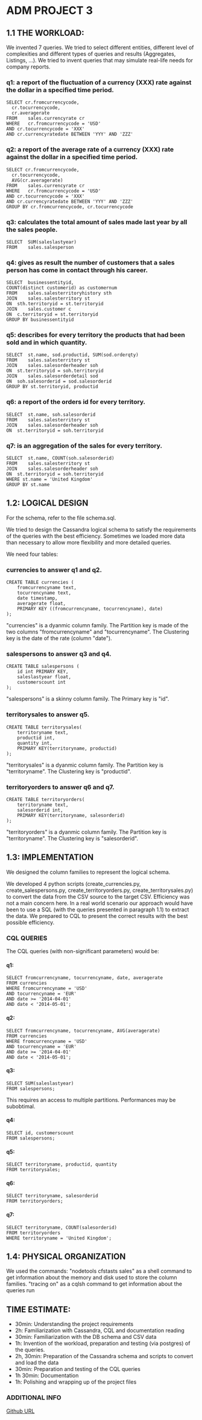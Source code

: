 # ADM PROJECT 3

## 1.1 THE WORKLOAD:

We invented 7 queries. We tried to select different entities, different level of complexities and different types of queries and results (Aggregates, Listings, ...). We tried to invent queries that may simulate real-life needs for company reports.

### q1: a report of the fluctuation of a currency (XXX) rate against the dollar in a specified time period.

    SELECT cr.fromcurrencycode,
      cr.tocurrencycode,
      cr.averagerate
    FROM	sales.currencyrate cr
    WHERE	cr.fromcurrencycode = 'USD'
    AND cr.tocurrencycode = 'XXX'
    AND cr.currencyratedate BETWEEN 'YYY' AND 'ZZZ'

### q2: a report of the average rate of a currency (XXX) rate against the dollar in a specified time period.

    SELECT cr.fromcurrencycode,
      cr.tocurrencycode,
      AVG(cr.averagerate)
    FROM	sales.currencyrate cr
    WHERE	cr.fromcurrencycode = 'USD'
    AND cr.tocurrencycode = 'XXX'
    AND cr.currencyratedate BETWEEN 'YYY' AND 'ZZZ'
    GROUP BY cr.fromcurrencycode, cr.tocurrencycode
  
  
### q3: calculates the total amount of sales made last year by all the sales people.

    SELECT	SUM(saleslastyear)
    FROM	sales.salesperson

  
### q4: gives as result the number of customers that a sales person has come in contact through his career.

    SELECT	businessentityid,
    COUNT(distinct customerid) as customernum
    FROM	sales.salesterritoryhistory sth
    JOIN	sales.salesterritory st
    ON	sth.territoryid = st.territoryid
    JOIN	sales.customer c
    ON	c.territoryid = st.territoryid
    GROUP BY businessentityid
  
  
### q5: describes for every territory the products that had been sold and in which quantity.

    SELECT	st.name, sod.productid, SUM(sod.orderqty)
    FROM	sales.salesterritory st
    JOIN	sales.salesorderheader soh
    ON	st.territoryid = soh.territoryid
    JOIN	sales.salesorderdetail sod
    ON	soh.salesorderid = sod.salesorderid
    GROUP BY st.territoryid, productid
  
  
### q6: a report of the orders id for every territory.

    SELECT	st.name, soh.salesorderid
    FROM	sales.salesterritory st
    JOIN	sales.salesorderheader soh
    ON	st.territoryid = soh.territoryid
  
  
### q7: is an aggregation of the sales for every territory.

    SELECT	st.name, COUNT(soh.salesorderid)
    FROM	sales.salesterritory st
    JOIN	sales.salesorderheader soh
    ON	st.territoryid = soh.territoryid
    WHERE st.name = 'United Kingdom'
    GROUP BY st.name

  

## 1.2: LOGICAL DESIGN
For the schema, refer to the file schema.sql.

We tried to design the Cassandra logical schema to satisfy the requirements of the queries with the best efficiency. Sometimes we loaded more data than necessary to allow more flexibility and more detailed queries.

We need four tables: 
### currencies to answer q1 and q2. 

    CREATE TABLE currencies (
        fromcurrencyname text,
        tocurrencyname text,
        date timestamp,
        averagerate float,
        PRIMARY KEY ((fromcurrencyname, tocurrencyname), date)
    );

"currencies" is a dyanmic column family. The Partition key is made of the two columns "fromcurrencyname" and "tocurrencyname". The Clustering key is the date of the rate (column "date").

### salespersons to answer q3 and q4.

    CREATE TABLE salespersons (
        id int PRIMARY KEY,
        saleslastyear float,
        customerscount int
    );

"salespersons" is a skinny column family. The Primary key is "id".

### territorysales to answer q5.

    CREATE TABLE territorysales(
        territoryname text,
        productid int,
        quantity int,
        PRIMARY KEY(territoryname, productid)
    );

"territorysales" is a dyanmic column family. The Partition key is "territoryname". The Clustering key is "productid".

### territoryorders to answer q6 and q7.

    CREATE TABLE territoryorders(
        territoryname text,
        salesorderid int,
        PRIMARY KEY(territoryname, salesorderid)
    );

"territoryorders" is a dyanmic column family. The Partition key is "territoryname". The Clustering key is "salesorderid".


## 1.3: IMPLEMENTATION
We designed the column families to represent the logical schema. 

We developed 4 python scripts (create_currencies.py, create_salespersons.py, create_territoryorders.py, create_territorysales.py) to convert the data from the CSV source to the target CSV. Efficiency was not a main concern here. In a real world scenario our approach would have been to use a SQL (with the queries presented in paragraph 1.1) to extract the data. We prepared to CQL to present the correct results with the best possible efficiency.

### CQL QUERIES
The CQL queries (with non-significant parameters) would be:

#### q1:

    SELECT fromcurrencyname, tocurrencyname, date, averagerate
    FROM currencies 
    WHERE fromcurrencyname = 'USD' 
    AND tocurrencyname = 'EUR' 
    AND date >= '2014-04-01' 
    AND date < '2014-05-01';

#### q2:

    SELECT fromcurrencyname, tocurrencyname, AVG(averagerate)
    FROM currencies 
    WHERE fromcurrencyname = 'USD' 
    AND tocurrencyname = 'EUR' 
    AND date >= '2014-04-01' 
    AND date < '2014-05-01';

#### q3:

    SELECT SUM(saleslastyear)
    FROM salespersons;

This requires an access to multiple partitions. Performances may be subobtimal.

#### q4:

    SELECT id, customerscount
    FROM salespersons;

#### q5:

    SELECT territoryname, productid, quantity
    FROM territorysales;

#### q6:

    SELECT territoryname, salesorderid
    FROM territoryorders;

#### q7:

    SELECT territoryname, COUNT(salesorderid)
    FROM territoryorders
    WHERE territoryname = 'United Kingdom';

## 1.4: PHYSICAL ORGANIZATION
We used the commands:
"nodetools cfstasts sales" as a shell command to get information about the memory and disk used to store the column families.
"tracing on" as a cqlsh command to get information about the queries run


## TIME ESTIMATE:

- 30min: Understanding the project requirements
- 2h: Familiarization with Cassandra, CQL and documentation reading
- 30min: Familiarization with the DB schema and CSV data
- 1h: Invention of the workload, preparation and testing (via postgres) of the queries.
- 2h, 30min: Preparation of the Cassandra schema and scripts to convert and load the data
- 30min: Preparation and testing of the CQL queries
- 1h 30min: Documentation
- 1h: Polishing and wrapping up of the project files

### ADDITIONAL INFO

[Github URL](https://github.com/iit-federico-bozzini/adm-project3)